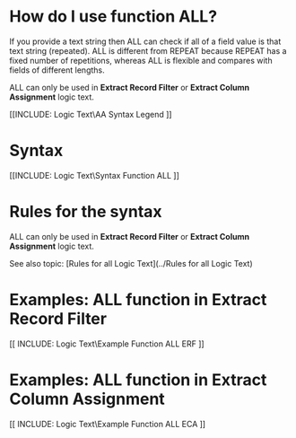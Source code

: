 

# How do I use function ALL? 

If you provide a text string then ALL can check if all of a field value is that text string \(repeated\). ALL is different from REPEAT because REPEAT has a fixed number of repetitions, whereas ALL is flexible and compares with fields of different lengths.

ALL can only be used in **Extract Record Filter** or **Extract Column Assignment** logic text.

[[INCLUDE: Logic Text\AA Syntax Legend ]]

# Syntax 

[[INCLUDE: Logic Text\Syntax Function ALL ]]

# Rules for the syntax 

ALL can only be used in **Extract Record Filter** or **Extract Column Assignment** logic text.

See also topic: [Rules for all Logic Text](../Rules for all Logic Text) 

# Examples: ALL function in Extract Record Filter 

[[ INCLUDE: Logic Text\Example Function ALL ERF ]]

# Examples: ALL function in Extract Column Assignment 

[[ INCLUDE: Logic Text\Example Function ALL ECA ]]


